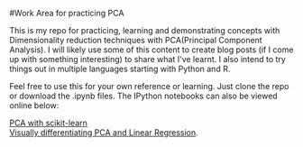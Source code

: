 #Work Area for practicing PCA

This is my repo for practicing, learning and demonstrating concepts with Dimensionality reduction techniques with PCA(Principal Component Analysis). I will likely use some of this content to create blog posts (if I come up with something interesting) to share what I've learnt. I also intend to try things out in multiple languages starting with Python and R.

Feel free to use this for your own reference or learning. Just clone the repo or download the .ipynb files. The IPython notebooks can also be viewed online below:

[PCA with scikit-learn](http://nbviewer.ipython.org/github/shankarmsy/practice_PCA/blob/master/PCA%20with%20scikit-learn.ipynb)  
[Visually differentiating PCA and Linear Regression](http://nbviewer.ipython.org/github/shankarmsy/practice_PCA/blob/master/Visually%20differentiating%20PCA%20and%20Linear%20Regression.ipynb).